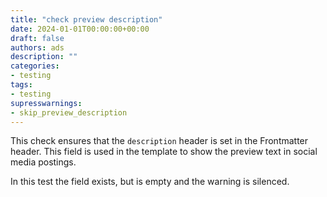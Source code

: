 ```yaml
---
title: "check preview description"
date: 2024-01-01T00:00:00+00:00
draft: false
authors: ads
description: ""
categories:
- testing
tags:
- testing
supresswarnings:
- skip_preview_description
---
```


This check ensures that the `description` header is set in the Frontmatter header.
This field is used in the template to show the preview text in social media postings.

In this test the field exists, but is empty and the warning is silenced.
